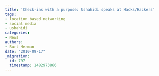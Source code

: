```yaml
---
title: 'Check-ins with a purpose: Ushahidi speaks at Hacks/Hackers'
tags:
- location based networking
- social media
- ushahidi
categories:
- News
authors:
- Burt Herman
date: "2010-09-17"
_migration:
  id: 797
  timestamp: 1482973866
---
```


